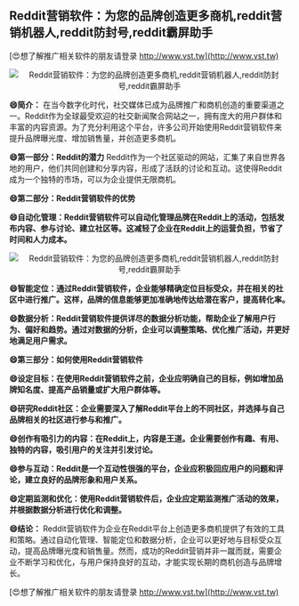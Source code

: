 ## **Reddit营销软件：为您的品牌创造更多商机,reddit营销机器人,reddit防封号,reddit霸屏助手**

[😍想了解推广相关软件的朋友请登录 http://www.vst.tw](http://www.vst.tw)

 <center><img src="https://vst.tw/MP4/tuiguang/png/4.png" alt="Reddit营销软件：为您的品牌创造更多商机,reddit营销机器人,reddit防封号,reddit霸屏助手"></center>

**😄简介：**
在当今数字化时代，社交媒体已成为品牌推广和商机创造的重要渠道之一。Reddit作为全球最受欢迎的社交新闻聚合网站之一，拥有庞大的用户群体和丰富的内容资源。为了充分利用这个平台，许多公司开始使用Reddit营销软件来提升品牌曝光度、增加销售量，并创造更多商机。

**😄第一部分：Reddit的潜力**
Reddit作为一个社区驱动的网站，汇集了来自世界各地的用户，他们共同创建和分享内容，形成了活跃的讨论和互动。这使得Reddit成为一个独特的市场，可以为企业提供无限商机。

**😄第二部分：Reddit营销软件的优势**

**😄自动化管理：Reddit营销软件可以自动化管理品牌在Reddit上的活动，包括发布内容、参与讨论、建立社区等。这减轻了企业在Reddit上的运营负担，节省了时间和人力成本。**

 <center><img src="https://vst.tw/MP4/tuiguang/png/0.png" alt="Reddit营销软件：为您的品牌创造更多商机,reddit营销机器人,reddit防封号,reddit霸屏助手"></center>

**😄智能定位：通过Reddit营销软件，企业能够精确定位目标受众，并在相关的社区中进行推广。这样，品牌的信息能够更加准确地传达给潜在客户，提高转化率。**

**😄数据分析：Reddit营销软件提供详尽的数据分析功能，帮助企业了解用户行为、偏好和趋势。通过对数据的分析，企业可以调整策略、优化推广活动，并更好地满足用户需求。**

**😄第三部分：如何使用Reddit营销软件**

**😄设定目标：在使用Reddit营销软件之前，企业应明确自己的目标，例如增加品牌知名度、提高产品销量或扩大用户群体等。**

**😄研究Reddit社区：企业需要深入了解Reddit平台上的不同社区，并选择与自己品牌相关的社区进行参与和推广。**

**😄创作有吸引力的内容：在Reddit上，内容是王道。企业需要创作有趣、有用、独特的内容，吸引用户的关注并引发讨论。**

**😄参与互动：Reddit是一个互动性很强的平台，企业应积极回应用户的问题和评论，建立良好的品牌形象和用户关系。**

**😄定期监测和优化：使用Reddit营销软件后，企业应定期监测推广活动的效果，并根据数据分析进行优化和调整。**

**😄结论：**
Reddit营销软件为企业在Reddit平台上创造更多商机提供了有效的工具和策略。通过自动化管理、智能定位和数据分析，企业可以更好地与目标受众互动，提高品牌曝光度和销售量。然而，成功的Reddit营销并非一蹴而就，需要企业不断学习和优化，与用户保持良好的互动，才能实现长期的商机创造与品牌增长。

[😍想了解推广相关软件的朋友请登录 http://www.vst.tw](http://www.vst.tw)



